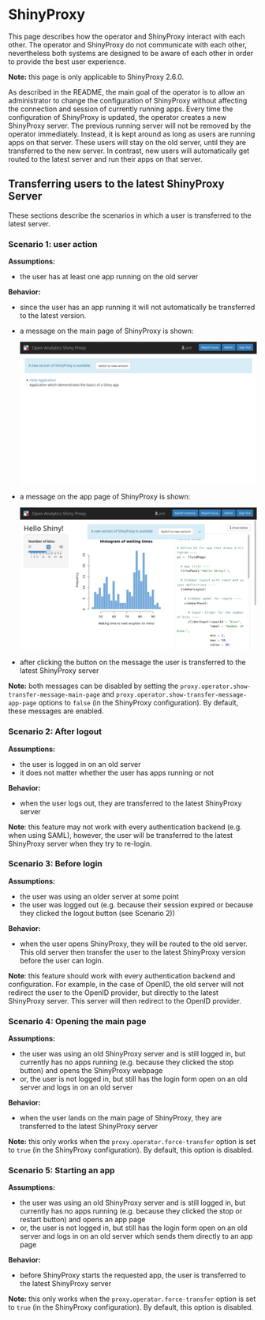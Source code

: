 # ShinyProxy

This page describes how the operator and ShinyProxy interact with each other.
The operator and ShinyProxy do not communicate with each other, nevertheless
both systems are designed to be aware of each other in order to provide the best
user experience.

**Note:** this page is only applicable to ShinyProxy 2.6.0.

As described in the README, the main goal of the operator is to allow an
administrator to change the configuration of ShinyProxy without affecting the
connection and session of currently running apps. Every time the configuration
of ShinyProxy is updated, the operator creates a new ShinyProxy server. The
previous running server will not be removed by the operator immediately.
Instead, it is kept around as long as users are running apps on that server.
These users will stay on the old server, until they are transferred to the new
server. In contrast, new users will automatically get routed to the latest
server and run their apps on that server.

## Transferring users to the latest ShinyProxy Server

These sections describe the scenarios in which a user is transferred to the
latest server.

### Scenario 1: user action

**Assumptions:**

- the user has at least one app running on the old server

**Behavior:**

- since the user has an app running it will not automatically be transferred to
the latest version.
- a message on the main page of ShinyProxy is shown:

  ![Message on the app page](../.github/screenshots/message_main_page.png)

- a message on the app page of ShinyProxy is shown:

  ![Message on the app page](../.github/screenshots/message_app_page.png)

- after clicking the button on the message the user is transferred to the latest
  ShinyProxy server

**Note:** both messages can be disabled by setting the
`proxy.operator.show-transfer-message-main-page` and
`proxy.operator.show-transfer-message-app-page` options to `false` (in the
ShinyProxy configuration). By default, these messages are enabled.

### Scenario 2: After logout

**Assumptions:**

- the user is logged in on an old server
- it does not matter whether the user has apps running or not

**Behavior:**

- when the user logs out, they are transferred to the latest ShinyProxy server

**Note**: this feature may not work with every authentication backend (e.g. when
using SAML), however, the user will be transferred to the latest ShinyProxy
server when they try to re-login.

### Scenario 3: Before login

**Assumptions:**

- the user was using an older server at some point
- the user was logged out (e.g. because their session expired or because they clicked the logout button (see Scenario 2))

**Behavior:**

- when the user opens ShinyProxy, they will be routed to the old server. This
  old server then transfer the user to the latest ShinyProxy version before the
  user can login.

**Note**: this feature should work with every authentication backend and
configuration. For example, in the case of OpenID, the old server will not
redirect the user to the OpenID provider, but directly to the latest ShinyProxy
server. This server will then redirect to the OpenID provider.

### Scenario 4: Opening the main page

**Assumptions:**

- the user was using an old ShinyProxy server and is still logged in, but
  currently has no apps running (e.g. because they clicked the stop button) and
  opens the ShinyProxy webpage
- or, the user is not logged in, but still has the login form open on an old
  server and logs in on an old server

**Behavior:**

- when the user lands on the main page of ShinyProxy, they are transferred to
  the latest ShinyProxy server

**Note:** this only works when the `proxy.operator.force-transfer` option is set
to `true` (in the ShinyProxy configuration). By default, this option is disabled.

### Scenario 5: Starting an app

**Assumptions:**

- the user was using an old ShinyProxy server and is still logged in, but
  currently has no apps running (e.g. because they clicked the stop or restart button) and
  opens an app page
- or, the user is not logged in, but still has the login form open on an old
  server and logs in on an old server which sends them directly to an app page

**Behavior:**

- before ShinyProxy starts the requested app, the user is transferred to the
  latest ShinyProxy server

**Note:** this only works when the `proxy.operator.force-transfer` option is set
to `true` (in the ShinyProxy configuration). By default, this option is disabled.